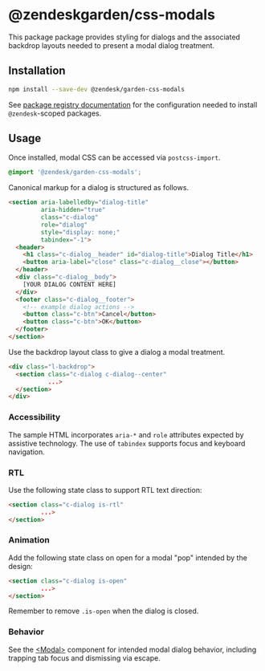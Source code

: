 # @zendeskgarden/css-modals

This package package provides styling for dialogs and the associated
backdrop layouts needed to present a modal dialog treatment.

## Installation

```sh
npm install --save-dev @zendesk/garden-css-modals
```

See [package registry
documentation](https://github.com/zendeskgarden/LANDSCAPE/wiki/Package-Registry)
for the configuration needed to install `@zendesk`-scoped packages.

## Usage

Once installed, modal CSS can be accessed via `postcss-import`.

```css
@import '@zendesk/garden-css-modals';
```

Canonical markup for a dialog is structured as follows.

```html
<section aria-labelledby="dialog-title"
         aria-hidden="true"
         class="c-dialog"
         role="dialog"
         style="display: none;"
         tabindex="-1">
  <header>
    <h1 class="c-dialog__header" id="dialog-title">Dialog Title</h1>
    <button aria-label="close" class="c-dialog__close"></button>
  </header>
  <div class="c-dialog__body">
    [YOUR DIALOG CONTENT HERE]
  </div>
  <footer class="c-dialog__footer">
    <!-- example dialog actions -->
    <button class="c-btn">Cancel</button>
    <button class="c-btn">OK</button>
  </footer>
</section>
```

Use the backdrop layout class to give a dialog a modal treatment.

```html
<div class="l-backdrop">
  <section class="c-dialog c-dialog--center"
           ...>
  </section>
</div>
```

### Accessibility

The sample HTML incorporates `aria-*` and `role` attributes expected by
assistive technology. The use of `tabindex` supports focus and keyboard
navigation.


### RTL

Use the following state class to support RTL text direction:

```html
<section class="c-dialog is-rtl"
         ...>
</section>
```

### Animation

Add the following state class on open for a modal "pop" intended by the
design:

```html
<section class="c-dialog is-open"
         ...>
</section>
```

Remember to remove `.is-open` when the dialog is closed.

### Behavior

See the
[&lt;Modal&gt;](https://zendeskgarden.github.io/react-components/#!/Modal)
component for intended modal dialog behavior, including trapping tab
focus and dismissing via escape.
